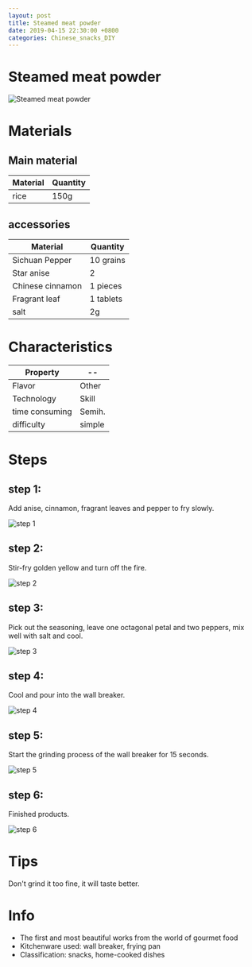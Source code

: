 ```yaml
---
layout: post
title: Steamed meat powder
date: 2019-04-15 22:30:00 +0800
categories: Chinese_snacks_DIY
---
```


# Steamed meat powder

![Steamed meat powder]({{site.baseurl}}/img/451878/451878.jpg)

# Materials


## Main material

Material|Quantity
--|--
rice|150g

## accessories

Material|Quantity
--|--
Sichuan Pepper|10 grains
Star anise|2
Chinese cinnamon|1 pieces
Fragrant leaf|1 tablets
salt|2g

# Characteristics

Property|--
--|--
Flavor|Other
Technology|Skill
time consuming|Semih.
difficulty|simple

# Steps

## step 1:

Add anise, cinnamon, fragrant leaves and pepper to fry slowly.

![step 1]({{site.baseurl}}/img/451878/1.jpg)

## step 2:

Stir-fry golden yellow and turn off the fire.

![step 2]({{site.baseurl}}/img/451878/2.jpg)

## step 3:

Pick out the seasoning, leave one octagonal petal and two peppers, mix well with salt and cool.

![step 3]({{site.baseurl}}/img/451878/3.jpg)

## step 4:

Cool and pour into the wall breaker.

![step 4]({{site.baseurl}}/img/451878/4.jpg)

## step 5:

Start the grinding process of the wall breaker for 15 seconds.

![step 5]({{site.baseurl}}/img/451878/5.jpg)

## step 6:

Finished products.

![step 6]({{site.baseurl}}/img/451878/6.jpg)

# Tips

Don't grind it too fine, it will taste better.

# Info

- The first and most beautiful works from the world of gourmet food
- Kitchenware used: wall breaker, frying pan
- Classification: snacks, home-cooked dishes